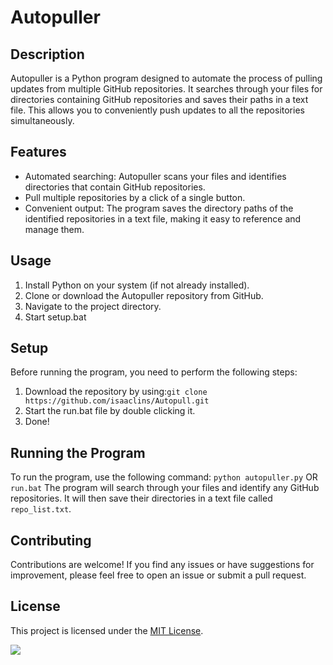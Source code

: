 # Autopuller

## Description
Autopuller is a Python program designed to automate the process of pulling updates from multiple GitHub repositories. It searches through your files for directories containing GitHub repositories and saves their paths in a text file. This allows you to conveniently push updates to all the repositories simultaneously.

## Features
- Automated searching: Autopuller scans your files and identifies directories that contain GitHub repositories.
- Pull multiple repositories by a click of a single button.
- Convenient output: The program saves the directory paths of the identified repositories in a text file, making it easy to reference and manage them.

## Usage
1. Install Python on your system (if not already installed).
2. Clone or download the Autopuller repository from GitHub.
3. Navigate to the project directory.
4. Start setup.bat


## Setup
Before running the program, you need to perform the following steps:

1. Download the repository by using:``git clone https://github.com/isaaclins/Autopull.git``
2. Start the run.bat file by double clicking it.
3. Done!



## Running the Program
To run the program, use the following command:
``python autopuller.py``
OR
``run.bat``
The program will search through your files and identify any GitHub repositories. It will then save their directories in a text file called `repo_list.txt`.

## Contributing
Contributions are welcome! If you find any issues or have suggestions for improvement, please feel free to open an issue or submit a pull request.

## License
This project is licensed under the [MIT License](LICENSE).

<a href="https://visitorbadge.io/status?path=https%3A%2F%2Fgithub.com%2Fisaaclins%2FAutopull"><img src="https://api.visitorbadge.io/api/visitors?path=https%3A%2F%2Fgithub.com%2Fisaaclins%2FAutopull&label=VISITORS%3A&labelColor=%230d1117&countColor=%230d1117" /></a>
